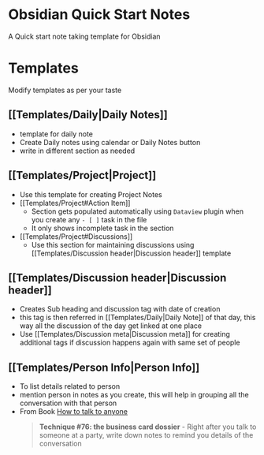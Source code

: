 
# Obsidian Quick Start Notes

A Quick start note taking template for Obsidian

# Templates

Modify templates  as per your taste

## [[Templates/Daily|Daily Notes]]

- template for daily note
- Create Daily notes using calendar or Daily Notes button
- write in different section as needed
## [[Templates/Project|Project]]

- Use this template for creating Project Notes
- [[Templates/Project#Action Item]] 
	- Section gets populated automatically using `Dataview` plugin when you create any `- [ ]` task in the file  
	- It only shows incomplete task in the section
- [[Templates/Project#Discussions]]
	- Use this section for maintaining discussions using [[Templates/Discussion header|Discussion header]] template
## [[Templates/Discussion header|Discussion header]]

- Creates Sub heading and discussion tag with date of creation
- this tag is then referred in [[Templates/Daily|Daily Note]] of that day, this way all the discussion of the day get linked at one place
- Use [[Templates/Discussion meta|Discussion meta]] for creating additional tags if discussion happens again with same set of people

## [[Templates/Person Info|Person Info]]

- To list details related to person
- mention person in notes as you create, this will help in grouping all the conversation with that person
- From Book [How to talk to anyone](https://www.goodreads.com/en/book/show/35210)
	> **Technique #76: the business card dossier**
		- Right after you talk to someone at a party, write down notes to remind you details of the conversation